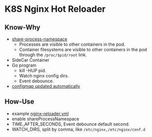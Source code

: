 # K8S Nginx Hot Reloader

## Know-Why

* [share-process-namespace](https://kubernetes.io/docs/tasks/configure-pod-container/share-process-namespace/)
  * Processes are visible to other containers in the pod.
  * Container filesystems are visible to other containers in the pod through the `/proc/$pid/root` link.
* SideCar Container
* Go program
  * kill -HUP pid.
  * Watch nginx config dirs.
  * Event debounce.
* [configmap updated automatically](https://kubernetes.io/docs/tasks/configure-pod-container/configure-pod-configmap/#mounted-configmaps-are-updated-automatically)

## How-Use

* example [nginx-reloader.yml](https://github.com/cheerego/nginx-reloader/blob/master/nginx-reloader.yml)
* enable shareProcessNamespace
* TIME_AFTER_SECONDS, Event debounce default second.   
* WATCH_DIRS, split by comma, like `/etc/nginx,/etc/nginx/conf.d`
